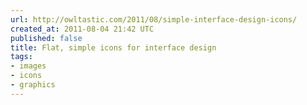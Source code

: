 ```yaml
---
url: http://owltastic.com/2011/08/simple-interface-design-icons/
created_at: 2011-08-04 21:42 UTC
published: false
title: Flat, simple icons for interface design
tags:
- images
- icons
- graphics
---
```



